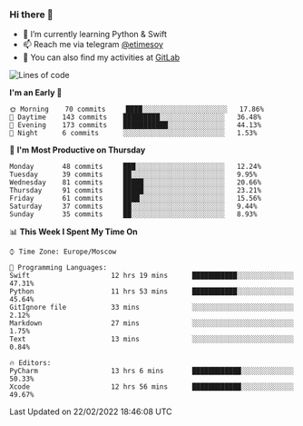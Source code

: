 ### Hi there 👋
- 🌱 I’m currently learning Python & Swift
- 📫 Reach me via telegram [@etimesoy](https://t.me/etimesoy/)
- 🦊 You can also find my activities at [GitLab](https://gitlab.com/etimesoy)

<!--START_SECTION:waka-->
![Lines of code](https://img.shields.io/badge/From%20Hello%20World%20I%27ve%20Written-182%20Thousand%20lines%20of%20code-blue)

**I'm an Early 🐤** 

```text
🌞 Morning    70 commits     ████░░░░░░░░░░░░░░░░░░░░░   17.86% 
🌆 Daytime    143 commits    █████████░░░░░░░░░░░░░░░░   36.48% 
🌃 Evening    173 commits    ███████████░░░░░░░░░░░░░░   44.13% 
🌙 Night      6 commits      ░░░░░░░░░░░░░░░░░░░░░░░░░   1.53%

```
📅 **I'm Most Productive on Thursday** 

```text
Monday       48 commits     ███░░░░░░░░░░░░░░░░░░░░░░   12.24% 
Tuesday      39 commits     ██░░░░░░░░░░░░░░░░░░░░░░░   9.95% 
Wednesday    81 commits     █████░░░░░░░░░░░░░░░░░░░░   20.66% 
Thursday     91 commits     █████░░░░░░░░░░░░░░░░░░░░   23.21% 
Friday       61 commits     ████░░░░░░░░░░░░░░░░░░░░░   15.56% 
Saturday     37 commits     ██░░░░░░░░░░░░░░░░░░░░░░░   9.44% 
Sunday       35 commits     ██░░░░░░░░░░░░░░░░░░░░░░░   8.93%

```


📊 **This Week I Spent My Time On** 

```text
⌚︎ Time Zone: Europe/Moscow

💬 Programming Languages: 
Swift                    12 hrs 19 mins      ███████████░░░░░░░░░░░░░░   47.31% 
Python                   11 hrs 53 mins      ███████████░░░░░░░░░░░░░░   45.64% 
GitIgnore file           33 mins             ░░░░░░░░░░░░░░░░░░░░░░░░░   2.12% 
Markdown                 27 mins             ░░░░░░░░░░░░░░░░░░░░░░░░░   1.75% 
Text                     13 mins             ░░░░░░░░░░░░░░░░░░░░░░░░░   0.84%

🔥 Editors: 
PyCharm                  13 hrs 6 mins       ████████████░░░░░░░░░░░░░   50.33% 
Xcode                    12 hrs 56 mins      ████████████░░░░░░░░░░░░░   49.67%

```


 Last Updated on 22/02/2022 18:46:08 UTC
<!--END_SECTION:waka-->
